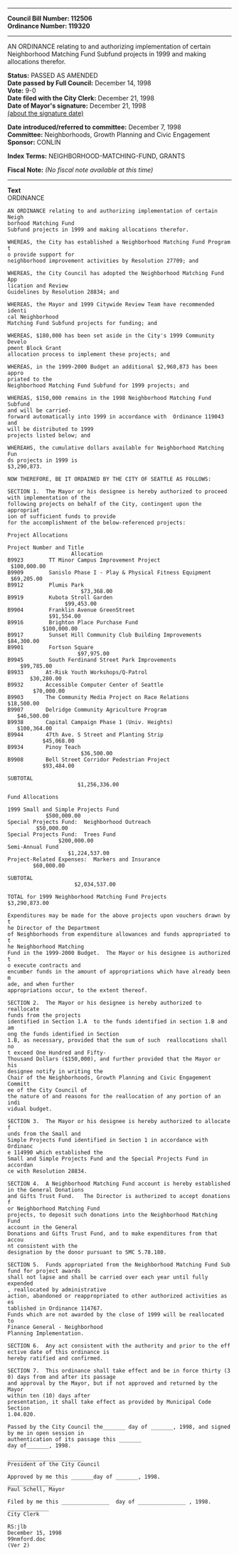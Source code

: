 * * * * *  
  
**Council Bill Number: [](#h0)[](#h2)112506**   
**Ordinance Number: 119320**  
  
* * * * *  
  
AN ORDINANCE relating to and authorizing implementation of certain Neighborhood Matching Fund Subfund projects in 1999 and making allocations therefor.  
  
**Status:** PASSED AS AMENDED   
**Date passed by Full Council:** December 14, 1998   
**Vote:** 9-0   
**Date filed with the City Clerk:** December 21, 1998   
**Date of Mayor's signature:** December 21, 1998   
[(about the signature date)](/~public/approvaldate.htm)   
  
  
**Date introduced/referred to committee:** December 7, 1998   
**Committee:** Neighborhoods, Growth Planning and Civic Engagement   
**Sponsor:** CONLIN   
  
**Index Terms:** NEIGHBORHOOD-MATCHING-FUND, GRANTS  
  
**Fiscal Note:** *(No fiscal note available at this time)*  
  
* * * * *  
  
**Text**  
    ORDINANCE  
  
    AN ORDINANCE relating to and authorizing implementation of certain Neigh  
    borhood Matching Fund  
    Subfund projects in 1999 and making allocations therefor.  
  
    WHEREAS, the City has established a Neighborhood Matching Fund Program t  
    o provide support for  
    neighborhood improvement activities by Resolution 27709; and  
  
    WHEREAS, the City Council has adopted the Neighborhood Matching Fund App  
    lication and Review  
    Guidelines by Resolution 28834; and  
  
    WHEREAS, the Mayor and 1999 Citywide Review Team have recommended identi  
    cal Neighborhood  
    Matching Fund Subfund projects for funding; and  
  
    WHEREAS, $180,000 has been set aside in the City's 1999 Community Develo  
    pment Block Grant  
    allocation process to implement these projects; and  
  
    WHEREAS, in the 1999-2000 Budget an additional $2,960,873 has been appro  
    priated to the  
    Neighborhood Matching Fund Subfund for 1999 projects; and  
  
    WHEREAS, $150,000 remains in the 1998 Neighborhood Matching Fund Subfund  
    and will be carried-  
    forward automatically into 1999 in accordance with  Ordinance 119043 and  
    will be distributed to 1999  
    projects listed below; and  
  
    WHEREAHS, the cumulative dollars available for Neighborhood Matching Fun  
    ds projects in 1999 is  
    $3,290,873.  
  
    NOW THEREFORE, BE IT ORDAINED BY THE CITY OF SEATTLE AS FOLLOWS:  
  
    SECTION 1.  The Mayor or his designee is hereby authorized to proceed  
    with implementation of the  
    following projects on behalf of the City, contingent upon the appropriat  
    ion of sufficient funds to provide  
    for the accomplishment of the below-referenced projects:  
  
    Project Allocations  
  
    Project Number and Title  
                        Allocation  
    B9923        TT Minor Campus Improvement Project  
     $100,000.00  
    B9909        Sanislo Phase I - Play & Physical Fitness Equipment  
     $69,205.00  
    B9912        Plumis Park  
                           $73,368.00  
    B9919        Kubota Stroll Garden  
                      $99,453.00  
    B9904        Franklin Avenue GreenStreet  
                 $91,554.00  
    B9916        Brighton Place Purchase Fund  
               $100,000.00  
    B9917        Sunset Hill Community Club Building Improvements  
    $84,300.00  
    B9901        Fortson Square  
                          $97,975.00  
    B9945        South Ferdinand Street Park Improvements  
        $99,785.00  
    B9933       At-Risk Youth Workshops/Q-Patrol  
           $30,280.00  
    B9932       Accessible Computer Center of Seattle  
            $70,000.00  
    B9903       The Community Media Project on Race Relations  
    $18,500.00  
    B9907       Delridge Community Agriculture Program  
       $46,500.00  
    B9938       Capital Campaign Phase 1 (Univ. Heights)  
       $100,364.00  
    B9944       47th Ave. S Street and Planting Strip  
               $45,068.00  
    B9934       Pinoy Teach  
                           $36,500.00  
    B9908       Bell Street Corridor Pedestrian Project  
               $93,484.00  
  
    SUBTOTAL  
                          $1,256,336.00  
  
    Fund Allocations  
  
    1999 Small and Simple Projects Fund  
                $500,000.00  
    Special Projects Fund:  Neighborhood Outreach  
             $50,000.00  
    Special Projects Fund:  Trees Fund  
                    $200,000.00  
    Semi-Annual Fund  
                       $1,224,537.00  
    Project-Related Expenses:  Markers and Insurance  
            $60,000.00  
  
    SUBTOTAL  
                         $2,034,537.00  
  
    TOTAL for 1999 Neighborhood Matching Fund Projects  
    $3,290,873.00  
  
    Expenditures may be made for the above projects upon vouchers drawn by t  
    he Director of the Department  
    of Neighborhoods from expenditure allowances and funds appropriated to t  
    he Neighborhood Matching  
    Fund in the 1999-2000 Budget.  The Mayor or his designee is authorized t  
    o execute contracts and  
    encumber funds in the amount of appropriations which have already been m  
    ade, and when further  
    appropriations occur, to the extent thereof.  
  
    SECTION 2.  The Mayor or his designee is hereby authorized to reallocate  
    funds from the projects  
    identified in Section 1.A  to the funds identified in section 1.B and am  
    ong the funds identified in Section  
    1.B, as necessary, provided that the sum of such  reallocations shall no  
    t exceed One Hundred and Fifty-  
    Thousand Dollars ($150,000), and further provided that the Mayor or his  
    designee notify in writing the  
    Chair of the Neighborhoods, Growth Planning and Civic Engagement Committ  
    ee of the City Council of  
    the nature of and reasons for the reallocation of any portion of an indi  
    vidual budget.  
  
    SECTION 3.  The Mayor or his designee is hereby authorized to allocate f  
    unds from the Small and  
    Simple Projects Fund identified in Section 1 in accordance with Ordinanc  
    e 114990 which established the  
    Small and Simple Projects Fund and the Special Projects Fund in accordan  
    ce with Resolution 28834.  
  
    SECTION 4.  A Neighborhood Matching Fund account is hereby established  
    in the General Donations  
    and Gifts Trust Fund.   The Director is authorized to accept donations f  
    or Neighborhood Matching Fund  
    projects, to deposit such donations into the Neighborhood Matching Fund  
    account in the General  
    Donations and Gifts Trust Fund, and to make expenditures from that accou  
    nt consistent with the  
    designation by the donor pursuant to SMC 5.78.180.  
  
    SECTION 5.  Funds appropriated from the Neighborhood Matching Fund Sub  
    fund for project awards  
    shall not lapse and shall be carried over each year until fully expended  
    , reallocated by administrative  
    action, abandoned or reappropriated to other authorized activities as es  
    tablished in Ordinance 114767.  
    Funds which are not awarded by the close of 1999 will be reallocated to  
    Finance General - Neighborhood  
    Planning Implementation.  
  
    SECTION 6.  Any act consistent with the authority and prior to the eff  
    ective date of this ordinance is  
    hereby ratified and confirmed.  
  
    SECTION 7.  This ordinance shall take effect and be in force thirty (3  
    0) days from and after its passage  
    and approval by the Mayor, but if not approved and returned by the Mayor  
    within ten (10) days after  
    presentation, it shall take effect as provided by Municipal Code Section  
    1.04.020.  
  
    Passed by the City Council the_______ day of _______, 1998, and signed  
    by me in open session in  
    authentication of its passage this _______  
    day of_______, 1998.  
  
    ________________________  
    President of the City Council  
  
    Approved by me this _______day of _______, 1998.  
    _______________  
    Paul Schell, Mayor  
  
    Filed by me this _______________  day of _______________ , 1998.  
    _____________  
    City Clerk  
  
    RS:jlb  
    December 15, 1998  
    99nmford.doc  
    (Ver 2)  
